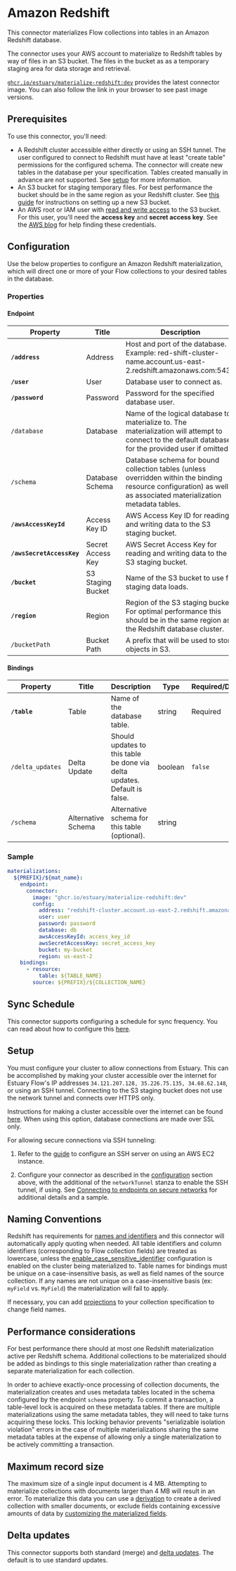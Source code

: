 # Amazon Redshift

This connector materializes Flow collections into tables in an Amazon Redshift database.

The connector uses your AWS account to materialize to Redshift tables by way of files in an S3
bucket. The files in the bucket as as a temporary staging area for data storage and retrieval.

[`ghcr.io/estuary/materialize-redshift:dev`](https://ghcr.io/estuary/materialize-redshift:dev)
provides the latest connector image. You can also follow the link in your browser to see past image
versions.

## Prerequisites

To use this connector, you'll need:

- A Redshift cluster accessible either directly or using an SSH tunnel. The user configured to
  connect to Redshift must have at least "create table" permissions for the configured schema. The
  connector will create new tables in the database per your specification. Tables created manually
  in advance are not supported. See [setup](#setup) for more information.
- An S3 bucket for staging temporary files. For best performance the bucket should be in the same
  region as your Redshift cluster. See [this
  guide](https://docs.aws.amazon.com/AmazonS3/latest/userguide/create-bucket-overview.html) for
  instructions on setting up a new S3 bucket.
- An AWS root or IAM user with [read and write
  access](https://docs.aws.amazon.com/IAM/latest/UserGuide/reference_policies_examples_s3_rw-bucket.html)
  to the S3 bucket. For this user, you'll need the **access key** and **secret access key**. See the
  [AWS blog](https://aws.amazon.com/blogs/security/wheres-my-secret-access-key/) for help finding
  these credentials.

## Configuration

Use the below properties to configure an Amazon Redshift materialization, which will direct one or
more of your Flow collections to your desired tables in the database.

### Properties

#### Endpoint

| Property                  | Title             | Description                                                                                                                                                      | Type   | Required/Default |
| ------------------------- | ----------------- | ---------------------------------------------------------------------------------------------------------------------------------------------------------------- | ------ | ---------------- |
| **`/address`**            | Address           | Host and port of the database. Example: red-shift-cluster-name.account.us-east-2.redshift.amazonaws.com:5439                                                     | string | Required         |
| **`/user`**               | User              | Database user to connect as.                                                                                                                                     | string | Required         |
| **`/password`**           | Password          | Password for the specified database user.                                                                                                                        | string | Required         |
| `/database`               | Database          | Name of the logical database to materialize to. The materialization will attempt to connect to the default database for the provided user if omitted.            | string |                  |
| `/schema`                 | Database Schema   | Database schema for bound collection tables (unless overridden within the binding resource configuration) as well as associated materialization metadata tables. | string | `"public"`       |
| **`/awsAccessKeyId`**     | Access Key ID     | AWS Access Key ID for reading and writing data to the S3 staging bucket.                                                                                         | string | Required         |
| **`/awsSecretAccessKey`** | Secret Access Key | AWS Secret Access Key for reading and writing data to the S3 staging bucket.                                                                                     | string | Required         |
| **`/bucket`**             | S3 Staging Bucket | Name of the S3 bucket to use for staging data loads.                                                                                                             | string | Required         |
| **`/region`**             | Region            | Region of the S3 staging bucket. For optimal performance this should be in the same region as the Redshift database cluster.                                     | string | Required         |
| `/bucketPath`             | Bucket Path       | A prefix that will be used to store objects in S3.                                                                                                               | string |                  |

#### Bindings

| Property         | Title              | Description                                                               | Type    | Required/Default |
| ---------------- | ------------------ | ------------------------------------------------------------------------- | ------- | ---------------- |
| **`/table`**     | Table              | Name of the database table.                                               | string  | Required         |
| `/delta_updates` | Delta Update       | Should updates to this table be done via delta updates. Default is false. | boolean | `false`          |
| `/schema`        | Alternative Schema | Alternative schema for this table (optional).                             | string  |                  |

### Sample

```yaml
materializations:
  ${PREFIX}/${mat_name}:
    endpoint:
      connector:
        image: "ghcr.io/estuary/materialize-redshift:dev"
        config:
          address: "redshift-cluster.account.us-east-2.redshift.amazonaws.com:5439"
          user: user
          password: password
          database: db
          awsAccessKeyId: access_key_id
          awsSecretAccessKey: secret_access_key
          bucket: my-bucket
          region: us-east-2
    bindings:
      - resource:
          table: ${TABLE_NAME}
        source: ${PREFIX}/${COLLECTION_NAME}
```

## Sync Schedule

This connector supports configuring a schedule for sync frequency. You can read
about how to configure this [here](../../materialization-sync-schedule.md).

## Setup

You must configure your cluster to allow connections from Estuary. This can be accomplished by
making your cluster accessible over the internet for Estuary Flow's IP addresses
`34.121.207.128, 35.226.75.135, 34.68.62.148`, or using an SSH tunnel. Connecting to the S3
staging bucket does not use the network tunnel and connects over HTTPS only.

Instructions for making a cluster accessible over the internet can be found
[here](https://aws.amazon.com/premiumsupport/knowledge-center/redshift-cluster-private-public/).
When using this option, database connections are made over SSL only.

For allowing secure connections via SSH tunneling:

1. Refer to the [guide](../../../../guides/connect-network/) to configure an SSH server on using an
   AWS EC2 instance.

2. Configure your connector as described in the [configuration](#configuration) section above, with
   the additional of the `networkTunnel` stanza to enable the SSH tunnel, if using. See [Connecting to
   endpoints on secure
   networks](../../../../concepts/connectors/#connecting-to-endpoints-on-secure-networks) for additional
   details and a sample.

## Naming Conventions

Redshift has requirements for [names and
identifiers](https://docs.aws.amazon.com/redshift/latest/dg/r_names.html) and this connector will
automatically apply quoting when needed. All table identifiers and column identifiers (corresponding
to Flow collection fields) are treated as lowercase, unless the
[enable_case_sensitive_identifier](https://docs.aws.amazon.com/redshift/latest/dg/r_enable_case_sensitive_identifier.html)
configuration is enabled on the cluster being materialized to. Table names for bindings must be
unique on a case-insensitive basis, as well as field names of the source collection. If any names
are not unique on a case-insensitive basis (ex: `myField` vs. `MyField`) the materialization will
fail to apply.

If necessary, you can add [projections](../../../concepts/advanced/projections.md) to your
collection specification to change field names.

## Performance considerations

For best performance there should at most one Redshift materialization active per Redshift schema.
Additional collections to be materialized should be added as bindings to this single materialization
rather than creating a separate materialization for each collection.

In order to achieve exactly-once processing of collection documents, the materialization creates and
uses metadata tables located in the schema configured by the endpoint `schema` property. To commit a
transaction, a table-level lock is acquired on these metadata tables. If there are multiple
materializations using the same metadata tables, they will need to take turns acquiring these locks.
This locking behavior prevents "serializable isolation violation" errors in the case of multiple
materializations sharing the same metadata tables at the expense of allowing only a single
materialization to be actively committing a transaction.

## Maximum record size

The maximum size of a single input document is 4 MB. Attempting to materialize collections with
documents larger than 4 MB will result in an error. To materialize this data you can use a
[derivation](../../../concepts/derivations.md) to create a derived collection with smaller
documents, or exclude fields containing excessive amounts of data by [customizing the materialized
fields](../../../../guides/customize-materialization-fields/#include-desired-fields-in-your-materialization).

## Delta updates

This connector supports both standard (merge) and [delta updates](../../../concepts/materialization.md#delta-updates).
The default is to use standard updates.
